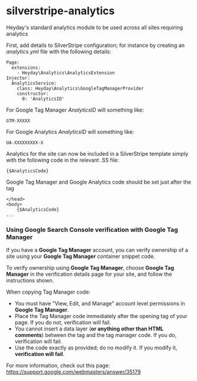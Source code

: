 # silverstripe-analytics

Heyday's standard analytics module to be used across all sites requiring analytics

First, add details to SilverStripe configuration; for instance by creating an _analytics.yml_ file with the following details:

```
Page:
  extensions:
    - Heyday\Analytics\AnalyticsExtension
Injector:
  AnalyticsService:
    class: Heyday\Analytics\GoogleTagManagerProvider
    constructor:
      0: 'AnalyticsID'
```

For Google Tag Manager _AnalyticsID_ will something like:

```
GTM-XXXXX
```

For Google Analytics _AnalyticsID_ will something like:

```
UA-XXXXXXXXX-X
```


Analytics for the site can now be included in a SilverStripe template simply with the following code in the relevant .SS file:

```
{$AnalyticsCode}
```

Google Tag Manager and Google Analytics code should be set just after the <body> tag
```
</head>
<body>
	{$AnalyticsCode}
...
```

### Using Google Search Console verification with Google Tag Manager

If you have a **Google Tag Manager** account, you can verify ownership of a site using your **Google Tag Manager** container snippet code.

To verify ownership using **Google Tag Manager**, choose **Google Tag Manager** in the verification details page for your site, and follow the instructions shown.

When copying Tag Manager code:

- You must have "View, Edit, and Manage" account level permissions in **Google Tag Manager**.
- Place the Tag Manager code immediately after the opening <body> tag of your page. If you do not, verification will fail.
- You cannot insert a data layer (**or anything other than HTML comments**) between the <body> tag and the tag manager code. If you do, verification will fail.
- Use the code exactly as provided; do no modify it. If you modify it, **verification will fail**.

For more information, check out this page: https://support.google.com/webmasters/answer/35179
